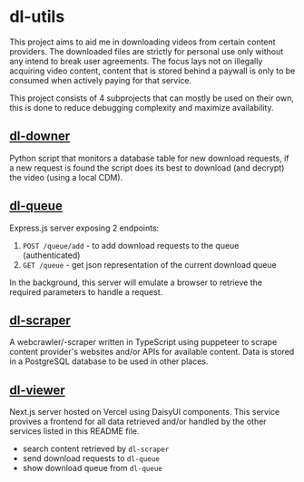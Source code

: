 # dl-utils

This project aims to aid me in downloading videos from certain content providers.
The downloaded files are strictly for personal use only without any intend to break user agreements.
The focus lays not on illegally acquiring video content, content that is stored behind a paywall is only to be consumed when actively paying for that service.

This project consists of 4 subprojects that can mostly be used on their own, this is done to reduce debugging complexity and maximize availability.

## [dl-downer](dl-downer/)

Python script that monitors a database table for new download requests, if a new request is found the script does its best to download (and decrypt) the video (using a local CDM).

## [dl-queue](dl-queue/)

Express.js server exposing 2 endpoints:
1. `POST /queue/add` - to add download requests to the queue (authenticated)
2. `GET /queue` - get json representation of the current download queue

In the background, this server will emulate a browser to retrieve the required parameters to handle a request.

## [dl-scraper](dl-scraper/)

A webcrawler/-scraper written in TypeScript using puppeteer to scrape content provider's websites and/or APIs for available content.
Data is stored in a PostgreSQL database to be used in other places.

## [dl-viewer](dl-viewer/)

Next.js server hosted on Vercel using DaisyUI components. This service provives a frontend for all data retrieved and/or handled by the other services listed in this README file.
- search content retrieved by `dl-scraper`
- send download requests to `dl-queue`
- show download queue from `dl-queue`
